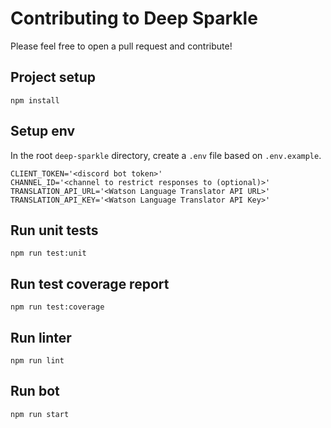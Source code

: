 # Contributing to Deep Sparkle

Please feel free to open a pull request and contribute!

## Project setup
```
npm install
```

## Setup env
In the root `deep-sparkle` directory, create a `.env` file based on `.env.example`.

```
CLIENT_TOKEN='<discord bot token>'
CHANNEL_ID='<channel to restrict responses to (optional)>'
TRANSLATION_API_URL='<Watson Language Translator API URL>'
TRANSLATION_API_KEY='<Watson Language Translator API Key>'
```

## Run unit tests

```
npm run test:unit
```

## Run test coverage report

```
npm run test:coverage
```

## Run linter
```
npm run lint
```

## Run bot
```
npm run start
```